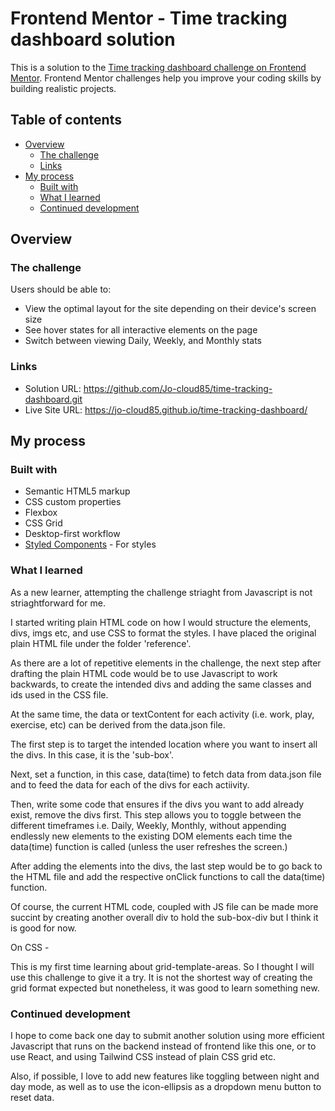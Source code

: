 # Frontend Mentor - Time tracking dashboard solution

This is a solution to the [Time tracking dashboard challenge on Frontend Mentor](https://www.frontendmentor.io/challenges/time-tracking-dashboard-UIQ7167Jw). Frontend Mentor challenges help you improve your coding skills by building realistic projects.

## Table of contents

- [Overview](#overview)
  - [The challenge](#the-challenge)
  - [Links](#links)
- [My process](#my-process)
  - [Built with](#built-with)
  - [What I learned](#what-i-learned)
  - [Continued development](#continued-development)

## Overview

### The challenge

Users should be able to:

- View the optimal layout for the site depending on their device's screen size
- See hover states for all interactive elements on the page
- Switch between viewing Daily, Weekly, and Monthly stats

### Links

- Solution URL: https://github.com/Jo-cloud85/time-tracking-dashboard.git
- Live Site URL: https://jo-cloud85.github.io/time-tracking-dashboard/

## My process

### Built with

- Semantic HTML5 markup
- CSS custom properties
- Flexbox
- CSS Grid
- Desktop-first workflow
- [Styled Components](https://styled-components.com/) - For styles

### What I learned

As a new learner, attempting the challenge striaght from Javascript is not striaghtforward for me.

I started writing plain HTML code on how I would structure the elements, divs, imgs etc, and use CSS to format the styles. I have placed the original plain HTML file under the folder 'reference'.

As there are a lot of repetitive elements in the challenge, the next step after drafting the plain HTML code would be to use Javascript to work backwards, to create the intended divs and adding the same classes and ids used in the CSS file.

At the same time, the data or textContent for each activity (i.e. work, play, exercise, etc) can be derived from the data.json file.

The first step is to target the intended location where you want to insert all the divs. In this case, it is the 'sub-box'.

Next, set a function, in this case, data(time) to fetch data from data.json file and to feed the data for each of the divs for each actiivity.

Then, write some code that ensures if the divs you want to add already exist, remove the divs first.
This step allows you to toggle between the different timeframes i.e. Daily, Weekly, Monthly, without appending endlessly new elements to the existing DOM elements each time the data(time) function is called (unless the user refreshes the screen.)

After adding the elements into the divs, the last step would be to go back to the HTML file and add the respective onClick functions to call the data(time) function.

Of course, the current HTML code, coupled with JS file can be made more succint by creating another overall div to hold the sub-box-div but I think it is good for now.

On CSS -

This is my first time learning about grid-template-areas. So I thought I will use this challenge to give it a try. It is not the shortest way of creating the grid format expected but nonetheless, it was good to learn something new.

### Continued development

I hope to come back one day to submit another solution using more efficient Javascript that runs on the backend instead of frontend like this one, or to use React, and using Tailwind CSS instead of plain CSS grid etc. 

Also, if possible, I love to add new features like toggling between night and day mode, as well as to use the icon-ellipsis as a dropdown menu button to reset data.
